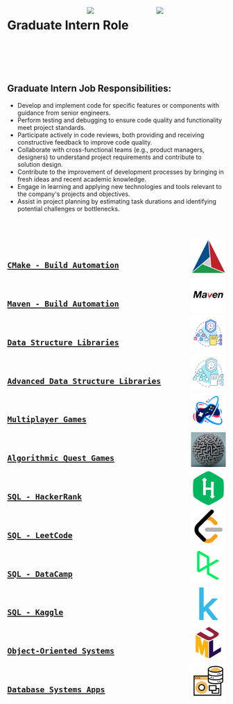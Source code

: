 <a href="/level-2/README.md"><img align="right" width="160" src="/logos/emp06.png"></img></a>
<a href="/level-2/README.md"><img align="right" width="160" src="/logos/emp05.png"></img></a>

# Graduate Intern Role

<br><br><br><br>

## Graduate Intern Job Responsibilities:
- Develop and implement code for specific features or components with guidance from senior engineers.
- Perform testing and debugging to ensure code quality and functionality meet project standards.
- Participate actively in code reviews, both providing and receiving constructive feedback to improve code quality.
- Collaborate with cross-functional teams (e.g., product managers, designers) to understand project requirements and contribute to solution design.
- Contribute to the improvement of development processes by bringing in fresh ideas and recent academic knowledge.
- Engage in learning and applying new technologies and tools relevant to the company's projects and objectives.
- Assist in project planning by estimating task durations and identifying potential challenges or bottlenecks.

<br><br>

<a href="https://github.com/cs-MohamedAyman/Version-Control-System-and-Automation/blob/master/CMake/README.md">
<img align="right" width="80" src="https://github.com/cs-MohamedAyman/cs-MohamedAyman/blob/master/logos/cmake.png"></img></a>
<br>

## [`CMake - Build Automation`](https://github.com/cs-MohamedAyman/Version-Control-System-and-Automation/blob/master/CMake/README.md)

<a href="https://github.com/cs-MohamedAyman/Version-Control-System-and-Automation/blob/master/Maven/README.md">
<img align="right" width="80" src="https://github.com/cs-MohamedAyman/cs-MohamedAyman/blob/master/logos/maven.png"></img></a>
<br>

## [`Maven - Build Automation`](https://github.com/cs-MohamedAyman/Version-Control-System-and-Automation/blob/master/Maven/README.md)

<a href="https://github.com/cs-MohamedAyman/Software-Engineering-Educational-Projects/blob/master/data-structure-libraries/README.md"><img align="right" width="80" src="https://github.com/cs-MohamedAyman/Software-Engineering-Educational-Projects/blob/master/logos/data-structure-libraries.png"></img></a>
<br>

## [`Data Structure Libraries`](https://github.com/cs-MohamedAyman/Software-Engineering-Educational-Projects/blob/master/data-structure-libraries/README.md)

<a href="https://github.com/cs-MohamedAyman/Software-Engineering-Educational-Projects/blob/master/advanced-data-structure-libraries/README.md">
<img align="right" width="80" src="https://github.com/cs-MohamedAyman/Software-Engineering-Educational-Projects/blob/master/logos/advanced-data-structure-libraries.png"></img></a>
<br>

## [`Advanced Data Structure Libraries`](https://github.com/cs-MohamedAyman/Software-Engineering-Educational-Projects/blob/master/advanced-data-structure-libraries/README.md)

<a href="https://github.com/cs-MohamedAyman/Software-Engineering-Educational-Projects/blob/master/multiplayer-games/README.md">
<img align="right" width="80" src="https://github.com/cs-MohamedAyman/Software-Engineering-Educational-Projects/blob/master/logos/multiplayer-games.png"></img></a>
<br>

## [`Multiplayer Games`](https://github.com/cs-MohamedAyman/Software-Engineering-Educational-Projects/blob/master/multiplayer-games/README.md)

<a href="https://github.com/cs-MohamedAyman/Software-Engineering-Educational-Projects/blob/master/algorithmic-quest-games/README.md">
<img align="right" width="80" src="https://github.com/cs-MohamedAyman/Software-Engineering-Educational-Projects/blob/master/logos/algorithmic-quest-games.png"></img></a>
<br>

## [`Algorithmic Quest Games`](https://github.com/cs-MohamedAyman/Software-Engineering-Educational-Projects/blob/master/algorithmic-quest-games/README.md)

<a href="https://github.com/cs-MohamedAyman/Data-Science-Case-Studies/blob/master/level-1/README.md">
<img align="right" width="80" src="https://github.com/cs-MohamedAyman/Data-Science-Case-Studies/blob/master/logos/hackerrank.png"></img></a>
<br>

## [`SQL - HackerRank`](https://github.com/cs-MohamedAyman/Data-Science-Case-Studies/blob/master/level-1/README.md)

<a href="https://github.com/cs-MohamedAyman/Data-Science-Case-Studies/blob/master/level-1/README.md">
<img align="right" width="80" src="https://github.com/cs-MohamedAyman/Data-Science-Case-Studies/blob/master/logos/leetcode.png"></img></a>
<br>

## [`SQL - LeetCode`](https://github.com/cs-MohamedAyman/Data-Science-Case-Studies/blob/master/level-1/README.md)

<a href="https://github.com/cs-MohamedAyman/Data-Science-Case-Studies/blob/master/level-1/README.md">
<img align="right" width="80" src="https://github.com/cs-MohamedAyman/Data-Science-Case-Studies/blob/master/logos/datacamp.png"></img></a>
<br>

## [`SQL - DataCamp`](https://github.com/cs-MohamedAyman/Data-Science-Case-Studies/blob/master/level-1/README.md)

<a href="https://github.com/cs-MohamedAyman/Data-Science-Case-Studies/blob/master/level-1/README.md">
<img align="right" width="80" src="https://github.com/cs-MohamedAyman/Data-Science-Case-Studies/blob/master/logos/kaggle.png"></img></a>
<br>

## [`SQL - Kaggle`](https://github.com/cs-MohamedAyman/Data-Science-Case-Studies/blob/master/level-1/README.md)

<a href="https://github.com/cs-MohamedAyman/Software-Engineering-Educational-Projects/blob/master/object-oriented-systems/README.md">
<img align="right" width="80" src="https://github.com/cs-MohamedAyman/Software-Engineering-Educational-Projects/blob/master/logos/object-oriented-systems.png"></img></a>
<br>

## [`Object-Oriented Systems`](https://github.com/cs-MohamedAyman/Software-Engineering-Educational-Projects/blob/master/object-oriented-systems/README.md)

<a href="https://github.com/cs-MohamedAyman/Software-Engineering-Educational-Projects/blob/master/database-systems-apps/README.md">
<img align="right" width="80" src="https://github.com/cs-MohamedAyman/Software-Engineering-Educational-Projects/blob/master/logos/database-systems-apps.png"></img></a>
<br>

## [`Database Systems Apps`](https://github.com/cs-MohamedAyman/Software-Engineering-Educational-Projects/blob/master/database-systems-apps/README.md)
